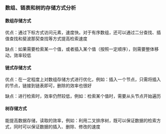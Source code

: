 ### 数组、链表和树的存储方式分析

#### 数组存储方式

优点：通过下标方式访问元素，速度快。对于有序数组，还可以通过二分查找、插值查找和斐波那契查找等方式提高检索速度

缺点：如果需要检索某一个值，或者插入某个值（按照一定顺序），则需要整体移动，效率较低



#### 链式存储方式

优点：在一定程度上对数组存储方式进行优化，例如：插入一个节点，只需将插入的节点，链接到链表即可，删除的效率也很好

缺点：进行检索时，效率仍然较低，例如：检索某个值时，需要从头节点开始遍历



#### 树存储方式

能提高数据存储，读取的效率，例如：利用二叉排序树，既可以保证数据的检索方式，同时可以保证数据的插入、删除、修改的速度